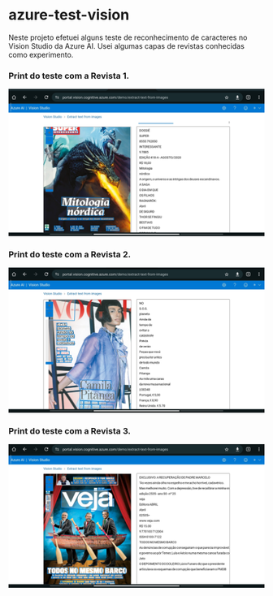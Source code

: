 # azure-test-vision

Neste projeto efetuei alguns teste de reconhecimento de caracteres no Vision Studio da Azure AI.
Usei algumas capas de revistas conhecidas como experimento.

<h3>Print do teste com a Revista 1.</h3>
<img src="https://github.com/danvitmac/azure-test-vision/blob/fd77b3d5f93891b8ad1b73cd67cd361b216df7d7/assets/Print%20transcri%C3%A7%C3%A3o%20revista%201.jpg">

<h3>Print do teste com a Revista 2.</h3>
<img src="https://github.com/danvitmac/azure-test-vision/blob/fd77b3d5f93891b8ad1b73cd67cd361b216df7d7/assets/Print%20transcri%C3%A7%C3%A3o%20revista%202.jpg">

<h3>Print do teste com a Revista 3.</h3>
<img src="https://github.com/danvitmac/azure-test-vision/blob/fd77b3d5f93891b8ad1b73cd67cd361b216df7d7/assets/Print%20transcri%C3%A7%C3%A3o%20revista%203.jpg">
